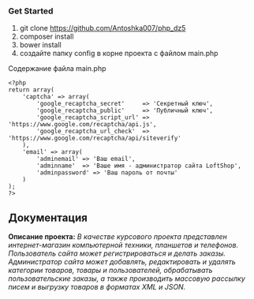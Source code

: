 ### Get Started

1. git clone https://github.com/Antoshka007/php_dz5
2. composer install
3. bower install
4. создайте папку config в корне проекта с файлом main.php

Содержание файла main.php

```
<?php
return array(
    'captcha' => array(
        'google_recaptcha_secret'     => 'Секретный ключ',
        'google_recaptcha_public'     => 'Публичный ключ',
        'google_recaptcha_script_url' => 'https://www.google.com/recaptcha/api.js',
        'google_recaptcha_url_check'  => 'https://www.google.com/recaptcha/api/siteverify'
    ),
    'email' => array(
        'adminemail' => 'Ваш email',
        'adminname'  => 'Ваше имя - администратор сайта LoftShop',
        'adminpassword' => 'Ваш пароль от почты'
    )
);
?>
```

## Документация

**Описание проекта:** *В качестве курсового проекта представлен интернет-магазин компьютерной техники, планшетов и
телефонов. Пользователь сайта может регистрироваться и делать заказы. Администратор сайта может добавлять, редактировать 
и удалять категории товаров, товары и пользователей, обрабатывать пользовательские заказы, а также производить массовую 
рассылку писем и выгрузку товаров в форматах XML и JSON.*



